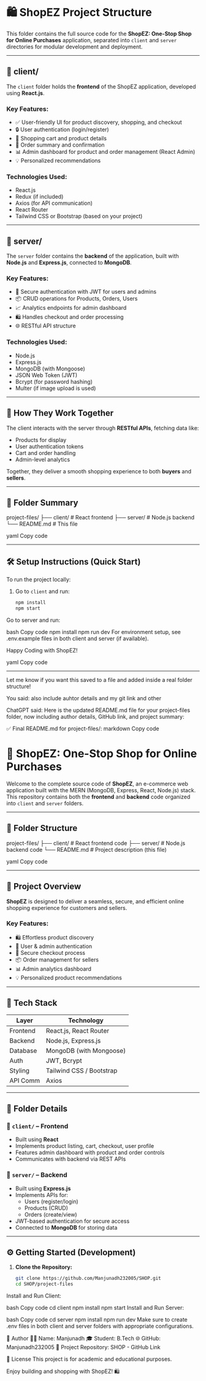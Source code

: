 # 🛍️ ShopEZ Project Structure

This folder contains the full source code for the **ShopEZ: One-Stop Shop for Online Purchases** application, separated into `client` and `server` directories for modular development and deployment.

---

## 📁 client/

The `client` folder holds the **frontend** of the ShopEZ application, developed using **React.js**.

### Key Features:
- ✅ User-friendly UI for product discovery, shopping, and checkout
- 🔒 User authentication (login/register)
- 🛒 Shopping cart and product details
- 🧾 Order summary and confirmation
- 📊 Admin dashboard for product and order management (React Admin)
- 💡 Personalized recommendations

### Technologies Used:
- React.js
- Redux (if included)
- Axios (for API communication)
- React Router
- Tailwind CSS or Bootstrap (based on your project)

---

## 📁 server/

The `server` folder contains the **backend** of the application, built with **Node.js** and **Express.js**, connected to **MongoDB**.

### Key Features:
- 🔐 Secure authentication with JWT for users and admins
- 📦 CRUD operations for Products, Orders, Users
- 📈 Analytics endpoints for admin dashboard
- 🛍️ Handles checkout and order processing
- 🌐 RESTful API structure

### Technologies Used:
- Node.js
- Express.js
- MongoDB (with Mongoose)
- JSON Web Token (JWT)
- Bcrypt (for password hashing)
- Multer (if image upload is used)

---

## 🔗 How They Work Together

The client interacts with the server through **RESTful APIs**, fetching data like:
- Products for display
- User authentication tokens
- Cart and order handling
- Admin-level analytics

Together, they deliver a smooth shopping experience to both **buyers** and **sellers**.

---

## 📂 Folder Summary

project-files/
├── client/ # React frontend
├── server/ # Node.js backend
└── README.md # This file

yaml
Copy code

---

## 🛠 Setup Instructions (Quick Start)

To run the project locally:

1. Go to `client` and run:
   ```bash
   npm install
   npm start
Go to server and run:

bash
Copy code
npm install
npm run dev
For environment setup, see .env.example files in both client and server (if available).

Happy Coding with ShopEZ!

yaml
Copy code

---

Let me know if you want this saved to a file and added inside a real folder structure!






You said:
also include auhtor details and my git link and other


ChatGPT said:
Here is the updated README.md file for your project-files folder, now including author details, GitHub link, and project summary:

✅ Final README.md for project-files/:
markdown
Copy code
# 🛒 ShopEZ: One-Stop Shop for Online Purchases

Welcome to the complete source code of **ShopEZ**, an e-commerce web application built with the MERN (MongoDB, Express, React, Node.js) stack. This repository contains both the **frontend** and **backend** code organized into `client` and `server` folders.

---

## 📁 Folder Structure

project-files/
├── client/ # React frontend code
├── server/ # Node.js backend code
└── README.md # Project description (this file)

yaml
Copy code

---

## 🚀 Project Overview

**ShopEZ** is designed to deliver a seamless, secure, and efficient online shopping experience for customers and sellers.

### Key Features:
- 🛍️ Effortless product discovery
- 🔐 User & admin authentication
- 🧾 Secure checkout process
- 📦 Order management for sellers
- 📊 Admin analytics dashboard
- 💡 Personalized product recommendations

---

## 🔧 Tech Stack

| Layer       | Technology            |
|------------|------------------------|
| Frontend   | React.js, React Router |
| Backend    | Node.js, Express.js    |
| Database   | MongoDB (with Mongoose)|
| Auth       | JWT, Bcrypt            |
| Styling    | Tailwind CSS / Bootstrap |
| API Comm   | Axios                  |

---

## 📂 Folder Details

### 📁 `client/` – Frontend

- Built using **React**
- Implements product listing, cart, checkout, user profile
- Features admin dashboard with product and order controls
- Communicates with backend via REST APIs

### 📁 `server/` – Backend

- Built using **Express.js**
- Implements APIs for:
  - Users (register/login)
  - Products (CRUD)
  - Orders (create/view)
- JWT-based authentication for secure access
- Connected to **MongoDB** for storing data

---

## ⚙️ Getting Started (Development)

1. **Clone the Repository:**
   ```bash
   git clone https://github.com/Manjunadh232005/SHOP.git
   cd SHOP/project-files
Install and Run Client:

bash
Copy code
cd client
npm install
npm start
Install and Run Server:

bash
Copy code
cd server
npm install
npm run dev
Make sure to create .env files in both client and server folders with appropriate configurations.

🙋 Author
👨‍💻 Name: Manjunadh
🎓 Student: B.Tech
🌐 GitHub: Manjunadh232005
📁 Project Repository: SHOP - GitHub Link

📌 License
This project is for academic and educational purposes.

Enjoy building and shopping with ShopEZ! 🛍️
